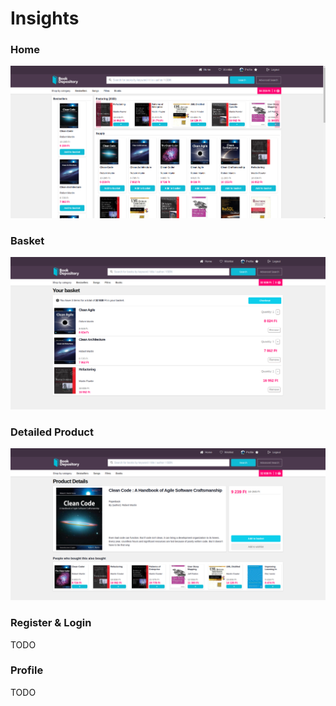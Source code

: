 # Insights

### Home 

<img src="./Home.png">

### Basket

<img src="./Basket.png">

### Detailed Product

<img src="./DetailedProduct.png">

### Register & Login

TODO

### Profile

TODO